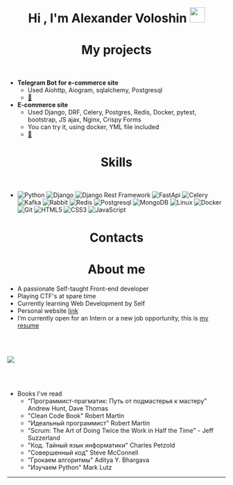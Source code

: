 
<h1 align="center"><b>Hi , I'm Alexander Voloshin </b><img src="https://media.giphy.com/media/hvRJCLFzcasrR4ia7z/giphy.gif" width="35"></h1>
<!--  -->
<h1 align="center"><b> My projects</b></h1>
<br>

- <b>Telegram Bot for e-commerce site</b> 
	- Used Aiohttp, Aiogram, sqlalchemy, Postgresql
	- <a href="https://github.com/Smart1oneone/PizzaBot">🔗</a>
- <b>E-commerce site</b> 
 	- Used Django, DRF, Celery, Postgres, Redis, Docker, pytest, bootstrap, JS ajax, Nginx, Crispy Forms
  	- You can try it, using docker, YML file included
  	- <a href="https://github.com/Smart1oneone/Shop">🔗</a>
<h1 align="center"><b> Skills </b></h1>
<br>

<p align="center">

- 
    ![Python](https://img.shields.io/badge/python-3670A0?style=for-the-badge&logo=python&logoColor=ffdd54)
    ![Django](https://img.shields.io/badge/Django-092E20?style=for-the-badge&logo=django&logoColor=green)
    ![Django Rest Framework](https://img.shields.io/badge/django--rest--framework-blue?style=for-the-badge&labelColor=333333&logo=django&logoColor=white&color=blue)
    ![FastApi](https://img.shields.io/badge/FastAPI-005571?style=for-the-badge&logo=fastapi)
    ![Celery](https://img.shields.io/static/v1?style=for-the-badge&message=Celery&color=37814A&logo=Celery&logoColor=FFFFFF&label)
    ![Kafka](https://img.shields.io/badge/Apache_Kafka-231F20?style=for-the-badge&logo=apache-kafka&logoColor=white)
    ![Rabbit](https://img.shields.io/badge/-RabbitMQ-FF6600?style=flat&logo=rabbitmq&logoColor=white)
    ![Redis](https://img.shields.io/badge/Redis-DC382D?style=for-the-badge&logo=redis&logoColor=white)
    ![Postgresql](https://img.shields.io/badge/postgresql-4169e1?style=for-the-badge&logo=postgresql&logoColor=white)
    ![MongoDB](https://img.shields.io/badge/-MongoDB-13aa52?style=for-the-badge&logo=mongodb&logoColor=white)
    ![Linux](https://img.shields.io/badge/Linux-FCC624?style=for-the-badge&logo=linux&logoColor=black)
    ![Docker](https://img.shields.io/badge/docker-red)
    ![Git](https://img.shields.io/badge/git-blue)
    ![HTML5](https://img.shields.io/badge/HTML5%20-%23E34F26.svg?style=for-the-badge&logo=html5&logoColor=white)
    ![CSS3](https://img.shields.io/badge/CSS%20-%231572B6.svg?style=for-the-badge&logo=css3&logoColor=white)
    ![JavaScript](https://img.shields.io/badge/JavaScript%20-%23F7DF1E.svg?style=for-the-badge&logo=javascript&logoColor=black)
  
<h1 align="center"><b>Contacts</b></h1>

<h1 align="center"><b>About me</b></h1>
<!--  -->

- A passionate Self-taught Front-end developer
- Playing CTF's at spare time
- Currently learning Web Development by Self
- Personal website [link](https://www.0xabdulkhalid.ml)
- I’m currently open for an Intern or a new job opportunity, this is [my resume](https://read.cv/0xabdulkhalid)

<br><br>

<img src="https://user-images.githubusercontent.com/73097560/115834477-dbab4500-a447-11eb-908a-139a6edaec5c.gif"><br><br>

<br>


- Books I've read
	- <a>"Программист-прагматик: Путь от подмастерья к мастеру"</a> Andrew Hunt, Dave Thomas
 	- "Clean Code Book"  Robert Martin
	- "Идеальный программист" Robert Martin
 	- "Scrum: The Art of Doing Twice the Work in Half the Time" - Jeff Suzzerland
 	- "Код. Тайный язык информатики" Charles Petzold
  	- "Совершенный код" Steve McConnell
  	- "Грокаем алгоритмы" Aditya Y. Bhargava
  	- "Изучаем Python" Mark Lutz 
	





-----
